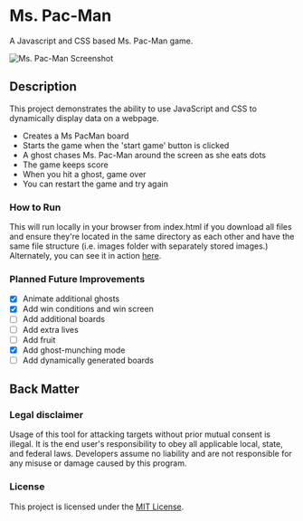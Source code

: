 # Ms. Pac-Man
A Javascript and CSS based Ms. Pac-Man game.

![Ms. Pac-Man Screenshot](https://jayeclark.github.io/mspacman/MsPacManScreenshot.png)

## Description
This project demonstrates the ability to use JavaScript and CSS to dynamically display data on a webpage. 
- Creates a Ms PacMan board
- Starts the game when the 'start game' button is clicked
- A ghost chases Ms. Pac-Man around the screen as she eats dots
- The game keeps score
- When you hit a ghost, game over
- You can restart the game and try again

### How to Run
This will run locally in your browser from index.html if you download all files and ensure they're located in the same directory as each other and have the same file structure (i.e. images folder with separately stored images.) Alternately, you can see it in action <a href="https://jayeclark.github.io/mspacman" target="_blank">here</a>.

### Planned Future Improvements
- [X] Animate additional ghosts
- [X] Add win conditions and win screen
- [ ] Add additional boards
- [ ] Add extra lives
- [ ] Add fruit
- [X] Add ghost-munching mode
- [ ] Add dynamically generated boards

## Back Matter

### Legal disclaimer
Usage of this tool for attacking targets without prior mutual consent is illegal. It is the end user's responsibility to obey all applicable local, state, and federal laws. Developers assume no liability and are not responsible for any misuse or damage caused by this program.

### License
This project is licensed under the [MIT License](LICENSE).
